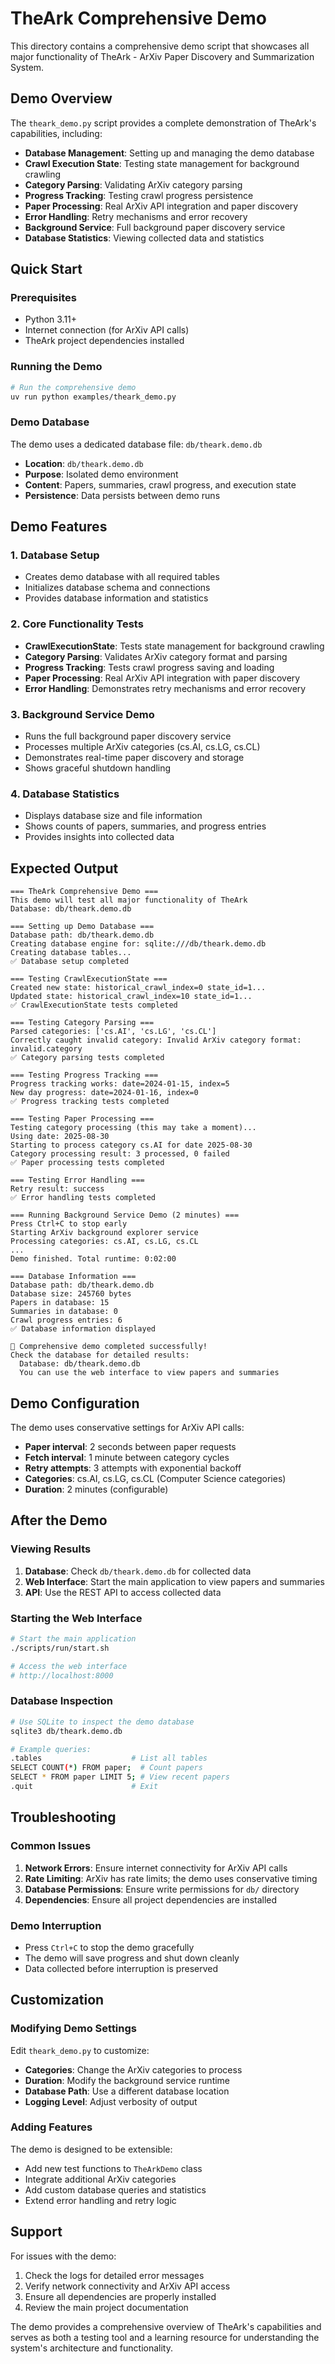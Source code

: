 # TheArk Comprehensive Demo

This directory contains a comprehensive demo script that showcases all major functionality of TheArk - ArXiv Paper Discovery and Summarization System.

## Demo Overview

The `theark_demo.py` script provides a complete demonstration of TheArk's capabilities, including:

- **Database Management**: Setting up and managing the demo database
- **Crawl Execution State**: Testing state management for background crawling
- **Category Parsing**: Validating ArXiv category parsing
- **Progress Tracking**: Testing crawl progress persistence
- **Paper Processing**: Real ArXiv API integration and paper discovery
- **Error Handling**: Retry mechanisms and error recovery
- **Background Service**: Full background paper discovery service
- **Database Statistics**: Viewing collected data and statistics

## Quick Start

### Prerequisites

- Python 3.11+
- Internet connection (for ArXiv API calls)
- TheArk project dependencies installed

### Running the Demo

```bash
# Run the comprehensive demo
uv run python examples/theark_demo.py
```

### Demo Database

The demo uses a dedicated database file: `db/theark.demo.db`

- **Location**: `db/theark.demo.db`
- **Purpose**: Isolated demo environment
- **Content**: Papers, summaries, crawl progress, and execution state
- **Persistence**: Data persists between demo runs

## Demo Features

### 1. Database Setup
- Creates demo database with all required tables
- Initializes database schema and connections
- Provides database information and statistics

### 2. Core Functionality Tests
- **CrawlExecutionState**: Tests state management for background crawling
- **Category Parsing**: Validates ArXiv category format and parsing
- **Progress Tracking**: Tests crawl progress saving and loading
- **Paper Processing**: Real ArXiv API integration with paper discovery
- **Error Handling**: Demonstrates retry mechanisms and error recovery

### 3. Background Service Demo
- Runs the full background paper discovery service
- Processes multiple ArXiv categories (cs.AI, cs.LG, cs.CL)
- Demonstrates real-time paper discovery and storage
- Shows graceful shutdown handling

### 4. Database Statistics
- Displays database size and file information
- Shows counts of papers, summaries, and progress entries
- Provides insights into collected data

## Expected Output

```
=== TheArk Comprehensive Demo ===
This demo will test all major functionality of TheArk
Database: db/theark.demo.db

=== Setting up Demo Database ===
Database path: db/theark.demo.db
Creating database engine for: sqlite:///db/theark.demo.db
Creating database tables...
✅ Database setup completed

=== Testing CrawlExecutionState ===
Created new state: historical_crawl_index=0 state_id=1...
Updated state: historical_crawl_index=10 state_id=1...
✅ CrawlExecutionState tests completed

=== Testing Category Parsing ===
Parsed categories: ['cs.AI', 'cs.LG', 'cs.CL']
Correctly caught invalid category: Invalid ArXiv category format: invalid.category
✅ Category parsing tests completed

=== Testing Progress Tracking ===
Progress tracking works: date=2024-01-15, index=5
New day progress: date=2024-01-16, index=0
✅ Progress tracking tests completed

=== Testing Paper Processing ===
Testing category processing (this may take a moment)...
Using date: 2025-08-30
Starting to process category cs.AI for date 2025-08-30
Category processing result: 3 processed, 0 failed
✅ Paper processing tests completed

=== Testing Error Handling ===
Retry result: success
✅ Error handling tests completed

=== Running Background Service Demo (2 minutes) ===
Press Ctrl+C to stop early
Starting ArXiv background explorer service
Processing categories: cs.AI, cs.LG, cs.CL
...
Demo finished. Total runtime: 0:02:00

=== Database Information ===
Database path: db/theark.demo.db
Database size: 245760 bytes
Papers in database: 15
Summaries in database: 0
Crawl progress entries: 6
✅ Database information displayed

🎉 Comprehensive demo completed successfully!
Check the database for detailed results:
  Database: db/theark.demo.db
  You can use the web interface to view papers and summaries
```

## Demo Configuration

The demo uses conservative settings for ArXiv API calls:

- **Paper interval**: 2 seconds between paper requests
- **Fetch interval**: 1 minute between category cycles
- **Retry attempts**: 3 attempts with exponential backoff
- **Categories**: cs.AI, cs.LG, cs.CL (Computer Science categories)
- **Duration**: 2 minutes (configurable)

## After the Demo

### Viewing Results

1. **Database**: Check `db/theark.demo.db` for collected data
2. **Web Interface**: Start the main application to view papers and summaries
3. **API**: Use the REST API to access collected data

### Starting the Web Interface

```bash
# Start the main application
./scripts/run/start.sh

# Access the web interface
# http://localhost:8000
```

### Database Inspection

```bash
# Use SQLite to inspect the demo database
sqlite3 db/theark.demo.db

# Example queries:
.tables                    # List all tables
SELECT COUNT(*) FROM paper;  # Count papers
SELECT * FROM paper LIMIT 5; # View recent papers
.quit                      # Exit
```

## Troubleshooting

### Common Issues

1. **Network Errors**: Ensure internet connectivity for ArXiv API calls
2. **Rate Limiting**: ArXiv has rate limits; the demo uses conservative timing
3. **Database Permissions**: Ensure write permissions for `db/` directory
4. **Dependencies**: Ensure all project dependencies are installed

### Demo Interruption

- Press `Ctrl+C` to stop the demo gracefully
- The demo will save progress and shut down cleanly
- Data collected before interruption is preserved

## Customization

### Modifying Demo Settings

Edit `theark_demo.py` to customize:

- **Categories**: Change the ArXiv categories to process
- **Duration**: Modify the background service runtime
- **Database Path**: Use a different database location
- **Logging Level**: Adjust verbosity of output

### Adding Features

The demo is designed to be extensible:

- Add new test functions to `TheArkDemo` class
- Integrate additional ArXiv categories
- Add custom database queries and statistics
- Extend error handling and retry logic

## Support

For issues with the demo:

1. Check the logs for detailed error messages
2. Verify network connectivity and ArXiv API access
3. Ensure all dependencies are properly installed
4. Review the main project documentation

The demo provides a comprehensive overview of TheArk's capabilities and serves as both a testing tool and a learning resource for understanding the system's architecture and functionality.
